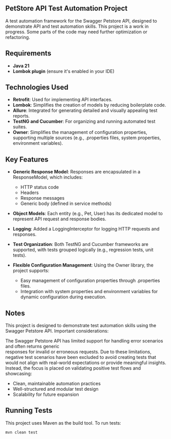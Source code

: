 ## PetStore API Test Automation Project

A test automation framework for the Swagger Petstore API, designed to demonstrate API and test automation skills.
This project is a work in progress. Some parts of the code may need further optimization or refactoring.

## Requirements
- **Java 21**
- **Lombok plugin** (ensure it's enabled in your IDE)

## Technologies Used
- **Retrofit**: Used for implementing API interfaces.
- **Lombok**: Simplifies the creation of models by reducing boilerplate code.
- **Allure**: Integrated for generating detailed and visually appealing test reports.
- **TestNG and Cucumber**: For organizing and running automated test suites.
- **Owner**: Simplifies the management of configuration properties, supporting multiple sources 
  (e.g., .properties files, system properties, environment variables).

## Key Features
- **Generic Response Model**:
  Responses are encapsulated in a ResponseModel, which includes:
  - HTTP status code 
  - Headers 
  - Response messages 
  - Generic body (defined in service methods)

- **Object Models**:
  Each entity (e.g., Pet, User) has its dedicated model to represent API request and response bodies.

- **Logging**:
  Added a LoggingInterceptor for logging HTTP requests and responses.

- **Test Organization**:
  Both TestNG and Cucumber frameworks are supported, with tests grouped logically (e.g., regression tests, unit tests).

- **Flexible Configuration Management**:
  Using the Owner library, the project supports:
  - Easy management of configuration properties through .properties files.
  - Integration with system properties and environment variables for dynamic configuration during execution.

## Notes
This project is designed to demonstrate test automation skills using the Swagger Petstore API.
Important considerations:

The Swagger Petstore API has limited support for handling error scenarios and often returns generic  
responses for invalid or erroneous requests. Due to these limitations, negative test scenarios have been 
excluded to avoid creating tests that would not align with real-world expectations or provide meaningful insights. 
Instead, the focus is placed on validating positive test flows and showcasing:
  - Clean, maintainable automation practices 
  - Well-structured and modular test design 
  - Scalability for future expansion

## Running Tests
This project uses Maven as the build tool. To run tests:
```bash
mvn clean test